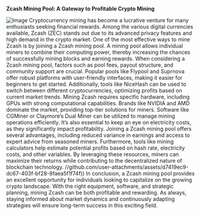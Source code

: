 **Zcash Mining Pool: A Gateway to Profitable Crypto Mining**

![Image](https://github.com/user-attachments/assets/d7419ec9-dc67-403f-bf28-8faea5f1f74f)
Cryptocurrency mining has become a lucrative venture for many enthusiasts seeking financial rewards. Among the various digital currencies available, Zcash (ZEC) stands out due to its advanced privacy features and high demand in the crypto market. One of the most effective ways to mine Zcash is by joining a Zcash mining pool. A mining pool allows individual miners to combine their computing power, thereby increasing the chances of successfully mining blocks and earning rewards.
When considering a Zcash mining pool, factors such as pool fees, payout structure, and community support are crucial. Popular pools like Flypool and Suprnova offer robust platforms with user-friendly interfaces, making it easier for beginners to get started. Additionally, tools like NiceHash can be used to switch between different cryptocurrencies, optimizing profits based on current market trends.
Mining Zcash requires specific hardware, including GPUs with strong computational capabilities. Brands like NVIDIA and AMD dominate the market, providing top-tier solutions for miners. Software like CGMiner or Claymore’s Dual Miner can be utilized to manage mining operations efficiently. It’s also essential to keep an eye on electricity costs, as they significantly impact profitability.
Joining a Zcash mining pool offers several advantages, including reduced variance in earnings and access to expert advice from seasoned miners. Furthermore, tools like mining calculators help estimate potential profits based on hash rate, electricity costs, and other variables. By leveraging these resources, miners can maximize their returns while contributing to the decentralized nature of blockchain technology.
 //github.com/user-attachments/assets/d7419ec9-dc67-403f-bf28-8faea5f1f74f))
In conclusion, a Zcash mining pool provides an excellent opportunity for individuals looking to capitalize on the growing crypto landscape. With the right equipment, software, and strategic planning, mining Zcash can be both profitable and rewarding. As always, staying informed about market dynamics and continuously adapting strategies will ensure long-term success in this exciting field.
